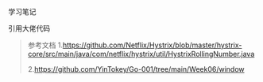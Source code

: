 学习笔记

引用大佬代码

> 参考文档
> 1.https://github.com/Netflix/Hystrix/blob/master/hystrix-core/src/main/java/com/netflix/hystrix/util/HystrixRollingNumber.java 
> 
> 2.https://github.com/YinTokey/Go-001/tree/main/Week06/window